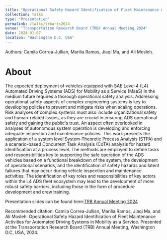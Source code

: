 ```yaml
---
title: "Operational Safety Hazard Identification of Fleet Maintenance Activities for Automated Driving Systems in Mobility as a Service"
collection: talks
type: "Presentation"
permalink: /talks/trbarts2024
venue: "Transportation Research Board (TRB) Annual Meeting 2024"
date: 2024-01-07
location: "Washington D.C, USA"
---
```


Authors: Camila Correa-Jullian, Marilia Ramos, Jiaqi Ma, and Ali Mosleh.

About
======
The expected deployment of vehicles equipped with SAE Level 4 (L4) Automated Driving Systems (ADS) for Mobility as a Service (MaaS) in the medium future requires
a thorough operational safety analysis. Addressing operational safety aspects of complex engineering systems is key to developing policies to prevent and mitigate
risks when scaling operations. Risk analyses of complex systems must also include organizational safety and human-related issues, as they are crucial in ensuring ADS operational safety and gaining the public's trust. An aspect often overlooked in analyses of autonomous system operation is developing and enforcing adequate
inspection and maintenance policies. This work presents the application of a system level System-Theoretic Process Analysis (STPA) and a scenario-based Concurrent
Task Analysis (CoTA) analysis for hazard identification at a process level. The methods are employed to define tasks and responsibilities key to supporting the safe
operation of the ADS vehicles based on a functional breakdown of the system, the development of operational scenarios, and the identification of safety hazards and
latent failures that may occur during vehicle inspection and maintenance activities. The identification of key roles and responsibilities of key actors within the L4 ADS fleet ecosystem may lead to the development of more robust safety barriers, including those in the form of procedure development and crew training.

Presentation slides can be found here:[TRB Annual Meeting 2024](https://github.com/user-attachments/files/17303940/TRB_2024_OpSafety_Maintenance.pdf)


Recommended citation: Camila Correa-Jullian, Marilia Ramos, Jiaqi Ma, and Ali Mosleh. Operational Safety Hazard Identification of Fleet Maintenance Activities for Automated Driving Systems in Mobility as a Service. Presented at the Transportation Research Board (TRB) Annual Meeting, Washington D.C, USA, 2024.
